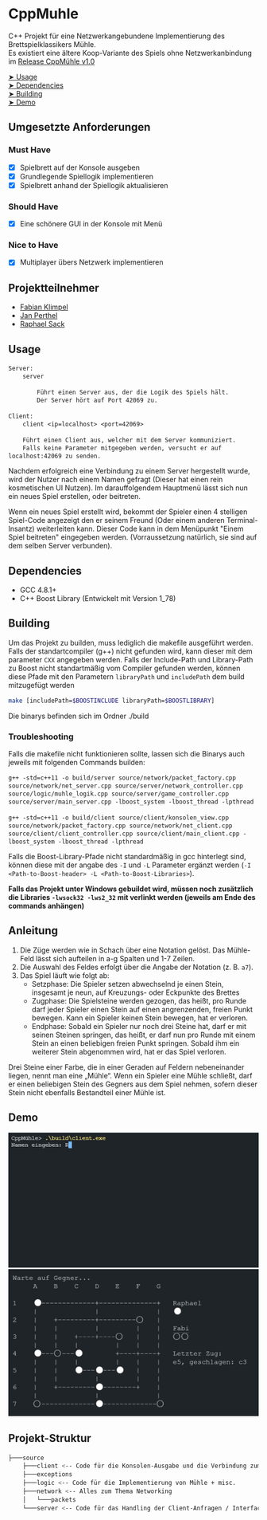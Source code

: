 # CppMuhle

C++ Projekt für eine Netzwerkangebundene Implementierung des Brettspielklassikers Mühle.\
Es existiert eine ältere Koop-Variante des Spiels ohne Netzwerkanbindung im [Release CppMühle v1.0](https://github.com/DHBW-Inf20/CppMuhle/releases/tag/CppMuhle-1.0)

 [➤ Usage](https://github.com/DHBW-Inf20/CppMuhle#user-content-usage)\
 [➤ Dependencies](https://github.com/DHBW-Inf20/CppMuhle#user-content-dependencies)\
 [➤ Building](https://github.com/DHBW-Inf20/CppMuhle#user-content-building)\
 [➤ Demo](https://github.com/DHBW-Inf20/CppMuhle#user-content-demo)

## Umgesetzte Anforderungen

### Must Have

- [x] Spielbrett auf der Konsole ausgeben
- [x] Grundlegende Spiellogik implementieren
- [x] Spielbrett anhand der Spiellogik aktualisieren

### Should Have

- [x] Eine schönere GUI in der Konsole mit Menü

### Nice to Have

- [x] Multiplayer übers Netzwerk implementieren

## Projektteilnehmer

- [Fabian Klimpel](https://github.com/FabiKl)
- [Jan Perthel](https://github.com/jan510)
- [Raphael Sack](https://github.com/Raqhael)

## Usage

```plain
Server:
    server

        Führt einen Server aus, der die Logik des Spiels hält.
        Der Server hört auf Port 42069 zu.

Client:
    client <ip=localhost> <port=42069>

    Führt einen Client aus, welcher mit dem Server kommuniziert. 
    Falls keine Parameter mitgegeben werden, versucht er auf localhost:42069 zu senden.
```

Nachdem erfolgreich eine Verbindung zu einem Server hergestellt wurde, wird der Nutzer nach einem Namen gefragt (Dieser hat einen rein kosmetischen UI Nutzen). Im darauffolgendem Hauptmenü lässt sich nun ein neues Spiel erstellen, oder beitreten.

Wenn ein neues Spiel erstellt wird, bekommt der Spieler einen 4 stelligen Spiel-Code angezeigt den er seinem Freund (Oder einem anderen Terminal-Insantz) weiterleiten kann. Dieser Code kann in dem Menüpunkt "Einem Spiel beitreten" eingegeben werden. (Vorraussetzung natürlich, sie sind auf dem selben Server verbunden).

## Dependencies

- GCC 4.8.1+
- C++ Boost Library (Entwickelt mit Version 1_78)

## Building

Um das Projekt zu builden, muss lediglich die makefile ausgeführt werden.
Falls der standartcompiler (g++) nicht gefunden wird, kann dieser mit dem parameter `CXX` angegeben werden.
Falls der Include-Path und Library-Path zu Boost nicht standartmäßig vom Compiler gefunden werden, können diese Pfade mit den Parametern `libraryPath` und `includePath` dem build mitzugefügt werden

```bash
make [includePath=$BOOSTINCLUDE libraryPath=$BOOSTLIBRARY]
```

Die binarys befinden sich im Ordner ./build

### Troubleshooting

Falls die makefile nicht funktionieren sollte, lassen sich die Binarys auch jeweils mit folgenden Commands builden:

```shell
g++ -std=c++11 -o build/server source/network/packet_factory.cpp source/network/net_server.cpp source/server/network_controller.cpp source/logic/muhle_logik.cpp source/server/game_controller.cpp source/server/main_server.cpp -lboost_system -lboost_thread -lpthread

g++ -std=c++11 -o build/client source/client/konsolen_view.cpp source/network/packet_factory.cpp source/network/net_client.cpp source/client/client_controller.cpp source/client/main_client.cpp -lboost_system -lboost_thread -lpthread
```

Falls die Boost-Library-Pfade nicht standardmäßig in gcc hinterlegt sind, können diese mit der angabe des `-I` und `-L` Parameter ergänzt werden (`-I <Path-to-Boost-header> -L <Path-to-Boost-Libraries>`).

**Falls das Projekt unter Windows gebuildet wird, müssen noch zusätzlich die Libraries `-lwsock32 -lws2_32` mit verlinkt werden (jeweils am Ende des commands anhängen)**

## Anleitung

1. Die Züge werden wie in Schach über eine Notation gelöst. Das Mühle-Feld lässt sich aufteilen in a-g Spalten und 1-7 Zeilen.
2. Die Auswahl des Feldes erfolgt über die Angabe der Notation (z. B. `a7`).
3. Das Spiel läuft wie folgt ab:
    - Setzphase: Die Spieler setzen abwechselnd je einen Stein, insgesamt je neun, auf Kreuzungs- oder Eckpunkte des Brettes
    - Zugphase: Die Spielsteine werden gezogen, das heißt, pro Runde darf jeder Spieler einen Stein auf einen angrenzenden, freien Punkt bewegen. Kann ein Spieler keinen Stein bewegen, hat er verloren.
    - Endphase: Sobald ein Spieler nur noch drei Steine hat, darf er mit seinen Steinen springen, das heißt, er darf nun pro Runde mit einem Stein an einen beliebigen freien Punkt springen. Sobald ihm ein weiterer Stein abgenommen wird, hat er das Spiel verloren.

Drei Steine einer Farbe, die in einer Geraden auf Feldern nebeneinander liegen, nennt man eine „Mühle“. Wenn ein Spieler eine Mühle schließt, darf er einen beliebigen Stein des Gegners aus dem Spiel nehmen, sofern dieser Stein nicht ebenfalls Bestandteil einer Mühle ist.

## Demo

![GIF Demo](.github/demo/MuhleGif.gif)
![Screenshot In Game](.github/demo/Screenshot-1.png)

## Projekt-Struktur

```bash
├───source 
    ├───client <-- Code für die Konsolen-Ausgabe und die Verbindung zum Server
    ├───exceptions 
    ├───logic <-- Code für die Implementierung von Mühle + misc.
    ├───network <-- Alles zum Thema Networking
    │   └───packets
    └───server <-- Code für das Handling der Client-Anfragen / Interface zwischen Spieler und Spiel
```
